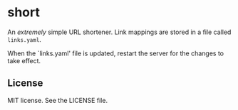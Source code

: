 # short
An *extremely* simple URL shortener. Link mappings are stored in a file called
`links.yaml`.

When the `links.yaml' file is updated, restart the server for the changes to
take effect.

## License
MIT license. See the LICENSE file.
